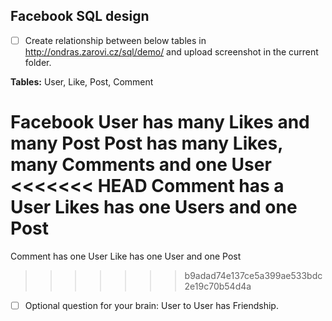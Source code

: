 ## Facebook SQL design

* [ ] Create relationship between below tables in http://ondras.zarovi.cz/sql/demo/ and upload screenshot in the current folder.

**Tables:** User, Like, Post, Comment

Facebook User has many Likes and many Post
Post has many Likes, many Comments and one User
<<<<<<< HEAD
Comment has a User
Likes has one Users and one Post
=======
Comment has one User
Like has one User and one Post
>>>>>>> b9adad74e137ce5a399ae533bdc2e19c70b54d4a

* [ ] Optional question for your brain: User to User has Friendship.
